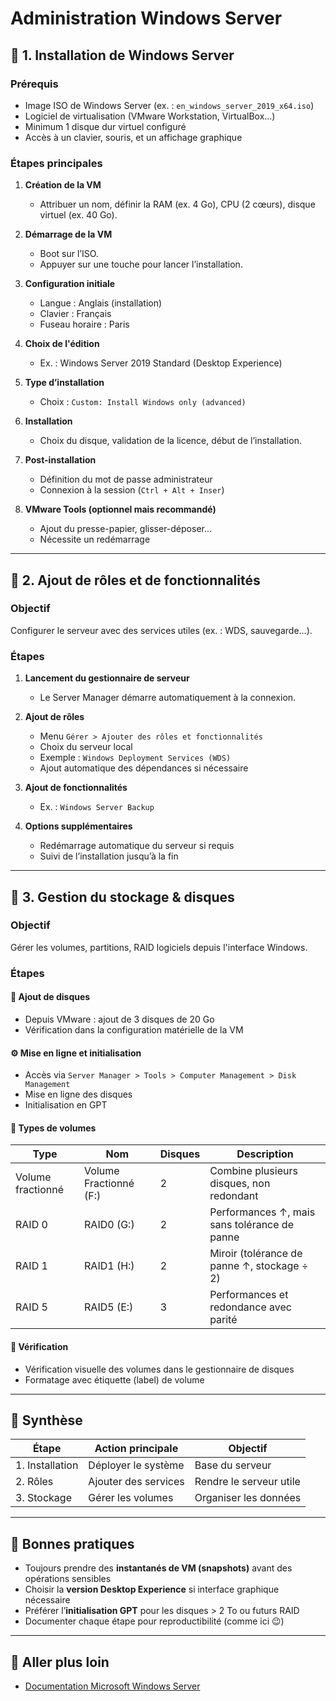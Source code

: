 # Administration Windows Server

## 🧱 1. Installation de Windows Server

### Prérequis
- Image ISO de Windows Server (ex. : `en_windows_server_2019_x64.iso`)
- Logiciel de virtualisation (VMware Workstation, VirtualBox...)
- Minimum 1 disque dur virtuel configuré
- Accès à un clavier, souris, et un affichage graphique

### Étapes principales
1. **Création de la VM**
   - Attribuer un nom, définir la RAM (ex. 4 Go), CPU (2 cœurs), disque virtuel (ex. 40 Go).
2. **Démarrage de la VM**
   - Boot sur l’ISO.
   - Appuyer sur une touche pour lancer l’installation.

3. **Configuration initiale**
   - Langue : Anglais (installation)
   - Clavier : Français
   - Fuseau horaire : Paris

4. **Choix de l'édition**
   - Ex. : Windows Server 2019 Standard (Desktop Experience)

5. **Type d’installation**
   - Choix : `Custom: Install Windows only (advanced)`

6. **Installation**
   - Choix du disque, validation de la licence, début de l’installation.

7. **Post-installation**
   - Définition du mot de passe administrateur
   - Connexion à la session (`Ctrl + Alt + Inser`)

8. **VMware Tools (optionnel mais recommandé)**
   - Ajout du presse-papier, glisser-déposer...
   - Nécessite un redémarrage

---

## 🧰 2. Ajout de rôles et de fonctionnalités

### Objectif
Configurer le serveur avec des services utiles (ex. : WDS, sauvegarde…).

### Étapes
1. **Lancement du gestionnaire de serveur**
   - Le Server Manager démarre automatiquement à la connexion.

2. **Ajout de rôles**
   - Menu `Gérer > Ajouter des rôles et fonctionnalités`
   - Choix du serveur local
   - Exemple : `Windows Deployment Services (WDS)`
   - Ajout automatique des dépendances si nécessaire

3. **Ajout de fonctionnalités**
   - Ex. : `Windows Server Backup`

4. **Options supplémentaires**
   - Redémarrage automatique du serveur si requis
   - Suivi de l’installation jusqu’à la fin

---

## 💾 3. Gestion du stockage & disques

### Objectif
Gérer les volumes, partitions, RAID logiciels depuis l'interface Windows.

### Étapes

#### 🧩 Ajout de disques
- Depuis VMware : ajout de 3 disques de 20 Go
- Vérification dans la configuration matérielle de la VM

#### ⚙️ Mise en ligne et initialisation
- Accès via `Server Manager > Tools > Computer Management > Disk Management`
- Mise en ligne des disques
- Initialisation en GPT

#### 📁 Types de volumes

| Type | Nom | Disques | Description |
|------|-----|---------|-------------|
| Volume fractionné | Volume Fractionné (F:) | 2 | Combine plusieurs disques, non redondant |
| RAID 0 | RAID0 (G:) | 2 | Performances ↑, mais sans tolérance de panne |
| RAID 1 | RAID1 (H:) | 2 | Miroir (tolérance de panne ↑, stockage ÷ 2) |
| RAID 5 | RAID5 (E:) | 3 | Performances et redondance avec parité |

#### 🔄 Vérification
- Vérification visuelle des volumes dans le gestionnaire de disques
- Formatage avec étiquette (label) de volume

---

## 🧠 Synthèse

| Étape | Action principale | Objectif |
|-------|-------------------|----------|
| 1. Installation | Déployer le système | Base du serveur |
| 2. Rôles | Ajouter des services | Rendre le serveur utile |
| 3. Stockage | Gérer les volumes | Organiser les données |

---

## 📌 Bonnes pratiques
- Toujours prendre des **instantanés de VM (snapshots)** avant des opérations sensibles
- Choisir la **version Desktop Experience** si interface graphique nécessaire
- Préférer l’**initialisation GPT** pour les disques > 2 To ou futurs RAID
- Documenter chaque étape pour reproductibilité (comme ici 😉)

---

## 🔗 Aller plus loin
- [Documentation Microsoft Windows Server](https://learn.microsoft.com/fr-fr/windows-server/)